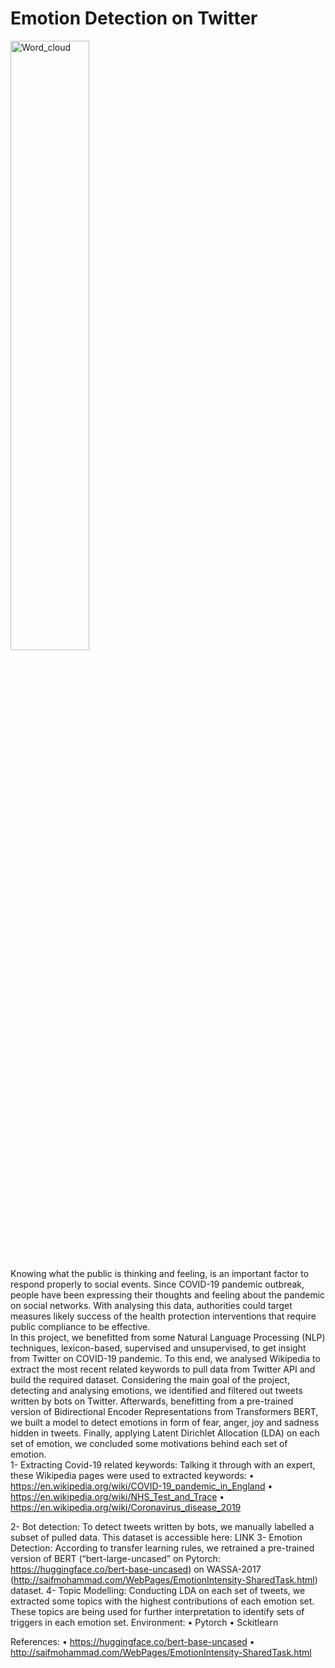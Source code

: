 # Emotion Detection on Twitter
<img src="https://github.com/ehsantaati/Twitter_PHD/blob/master/notebooks/figures/wordcld.png" alt="Word_cloud" width="50%" height="50%" >


Knowing what the public is thinking and feeling, is an important factor to respond properly to social events. Since COVID-19 pandemic outbreak, people have been expressing their thoughts and feeling about the pandemic on social networks. With analysing this data, authorities could target measures likely success of the health protection interventions that require public compliance to be effective.<br>
In this project, we benefitted from some Natural Language Processing (NLP) techniques, lexicon-based, supervised and unsupervised, to get insight from Twitter on COVID-19 pandemic. To this end, we analysed Wikipedia to extract the most recent related keywords to pull data from Twitter API and build the required dataset. Considering the main goal of the project, detecting and analysing emotions, we identified and filtered out tweets written by bots on Twitter. Afterwards, benefitting from a pre-trained version of Bidirectional Encoder Representations from Transformers BERT, we built a model to detect emotions in form of fear, anger, joy and sadness hidden in tweets. Finally, applying Latent Dirichlet Allocation (LDA) on each set of emotion, we concluded some motivations behind each set of emotion.  
1-	Extracting Covid-19 related keywords:
Talking it through with an expert, these Wikipedia pages were used to extracted keywords:
•	https://en.wikipedia.org/wiki/COVID-19_pandemic_in_England
•	https://en.wikipedia.org/wiki/NHS_Test_and_Trace
•	https://en.wikipedia.org/wiki/Coronavirus_disease_2019

2-	Bot detection:
To detect tweets written by bots, we manually labelled a subset of pulled data. This dataset is accessible here: LINK
3-	Emotion Detection:
According to transfer learning rules, we retrained a pre-trained version of BERT (“bert-large-uncased” on Pytorch: https://huggingface.co/bert-base-uncased) on WASSA-2017 (http://saifmohammad.com/WebPages/EmotionIntensity-SharedTask.html) dataset. 
4-	Topic Modelling:
Conducting LDA on each set of tweets, we extracted some topics with the highest contributions of each emotion set. These topics are being used for further interpretation to identify sets of triggers in each emotion set.
Environment:
•	Pytorch
•	Sckitlearn 

References:
•	https://huggingface.co/bert-base-uncased
•	http://saifmohammad.com/WebPages/EmotionIntensity-SharedTask.html
